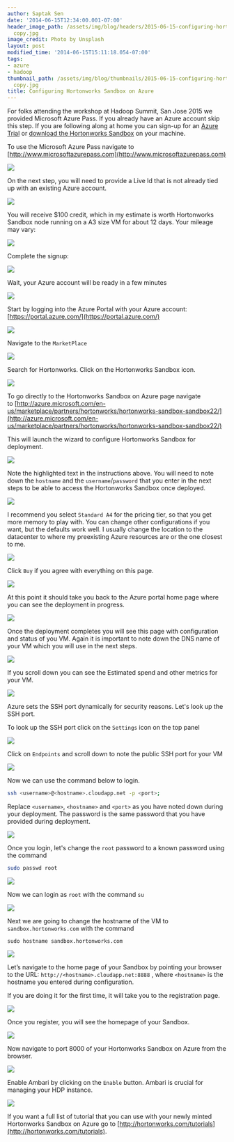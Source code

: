 ```yaml
---
author: Saptak Sen
date: '2014-06-15T12:34:00.001-07:00'
header_image_path: /assets/img/blog/headers/2015-06-15-configuring-hortonwork-sandbox-azure
  copy.jpg
image_credit: Photo by Unsplash
layout: post
modified_time: '2014-06-15T15:11:18.054-07:00'
tags:
- azure
- hadoop
thumbnail_path: /assets/img/blog/thumbnails/2015-06-15-configuring-hortonwork-sandbox-azure
  copy.jpg
title: Configuring Hortonworks Sandbox on Azure
---
```


For folks attending the workshop at Hadoop Summit, San Jose 2015 we provided Microsoft Azure Pass. If you already have an Azure account skip this step. If you are following along at home you can sign-up for an [Azure Trial](http://azure.microsoft.com/en-us/pricing/free-trial/) or [download the Hortonworks Sandbox](http://hortonworks.com/sandbox) on your machine.

To use the Microsoft Azure Pass navigate to [http://www.microsoftazurepass.com](http://www.microsoftazurepass.com)

![](https://www.dropbox.com/s/o5x4rbcgbybmqfo/Screenshot%202015-06-04%2019.42.35.png?dl=1)

On  the next step, you will need to provide a Live Id that is not already tied up with an existing Azure account.

![](https://www.dropbox.com/s/rcwmsioszdms1c6/Screenshot%202015-06-04%2019.42.46.png?dl=1)

You will receive $100 credit, which in my estimate is worth Hortonworks Sandbox node running on a A3 size VM for about 12 days. Your mileage may vary:

![](https://www.dropbox.com/s/vkl3mgn2prukcmt/Screenshot%202015-06-04%2019.43.15.png?dl=1)

Complete the signup:

![](https://www.dropbox.com/s/iruyqizq1q4b9qd/Screenshot%202015-06-04%2019.45.41.png?dl=1)

Wait, your Azure account will be ready in a few minutes

![](https://www.dropbox.com/s/hpunlstu4b1yvjw/Screenshot%202015-06-04%2019.47.16.png?dl=1)

Start by logging into the Azure Portal with your Azure account:[https://portal.azure.com/](https://portal.azure.com/)

![](http://hortonassets.s3.amazonaws.com/tutorial/azure-sandbox/01.png)  


Navigate to the `MarketPlace` 

![](http://hortonassets.s3.amazonaws.com/tutorial/azure-sandbox/04.jpeg)  


Search for Hortonworks. Click on the Hortonworks Sandbox icon.

![](http://hortonassets.s3.amazonaws.com/tutorial/azure-sandbox/08.png)  


To go directly to the Hortonworks Sandbox on Azure page navigate to [http://azure.microsoft.com/en-us/marketplace/partners/hortonworks/hortonworks-sandbox-sandbox22/](http://azure.microsoft.com/en-us/marketplace/partners/hortonworks/hortonworks-sandbox-sandbox22/)

This will launch the wizard to configure Hortonworks Sandbox for deployment.

![](http://hortonassets.s3.amazonaws.com/tutorial/azure-sandbox/10.png)  


Note the highlighted text in the instructions above. You will need to note down the `hostname` and the `username`/`password` that you enter in the next steps to be able to access the Hortonworks Sandbox once deployed.

![](https://www.dropbox.com/s/0umj26zoaa68h86/Screenshot%202015-06-04%2019.53.55.png?dl=1)  


I recommend you select `Standard A4` for the pricing tier, so that you get more memory to play with. You can change other configurations if you want, but the defaults work well. I usually change the location to the datacenter to where my preexisting Azure resources are or the one closest to me.

![](http://hortonassets.s3.amazonaws.com/tutorial/azure-sandbox/14.png)  


Click `Buy` if you agree with everything on this page.

![](http://hortonassets.s3.amazonaws.com/tutorial/azure-sandbox/16.png)  


At this point it should take you back to the Azure portal home page where you can see the deployment in progress.

![](https://www.dropbox.com/s/pjqok0bppc6i3hl/Screenshot%202015-06-04%2019.55.54.png?dl=1)  


Once the deployment completes you will see this page with configuration and status of you VM. Again it is important to note down the DNS name of your VM which you will use in the next steps.

![](https://www.dropbox.com/s/9z9jsjqdmklq6gi/Screenshot%202015-06-04%2020.00.03.png?dl=1)  


If you scroll down you can see the Estimated spend and other metrics for your VM.

![](http://hortonassets.s3.amazonaws.com/tutorial/azure-sandbox/22.png)  

Azure sets the SSH port dynamically for security reasons. Let's look up the SSH port.

To look up the SSH port click on the `Settings` icon on the top panel

![](https://www.dropbox.com/s/wr8e07l3vssyb49/Screenshot%202015-06-04%2020.01.49.png?dl=1)

Click on `Endpoints` and scroll down to note the public SSH port for your VM

![](https://www.dropbox.com/s/cfwk3qykqjx2ihr/Screenshot%202015-06-04%2020.02.25.png?dl=1)

Now we can use the command below to login.

```bash
ssh <username>@<hostname>.cloudapp.net -p <port>;
```

Replace `<username>`, `<hostname>` and `<port>` as you have noted down during your deployment. The password is the same password that you have provided during deployment.

![](https://www.dropbox.com/s/w49sxetruslq065/Screenshot%202015-06-04%2020.14.20.png?dl=1)

Once you login, let's change the `root` password to a known password using the command

```bash
sudo passwd root
```

![](https://www.dropbox.com/s/flioznhrl97ik35/Screenshot%202015-06-07%2015.43.44.png?dl=1)

Now we can login as `root` with the command `su`

![](https://www.dropbox.com/s/e1euvrfwau5v9u4/Screenshot%202015-06-07%2015.48.04.png?dl=1)

Next we are going to change the hostname of the VM to `sandbox.hortonworks.com` with the command

```
sudo hostname sandbox.hortonworks.com
```

![](https://www.dropbox.com/s/p01exun3ww9v75e/Screenshot%202015-06-07%2020.21.21.png?dl=1)

Let’s navigate to the home page of your Sandbox by pointing your browser to the URL: `http://<hostname>.cloudapp.net:8888` , where `<hostname>` is the hostname you entered during configuration.

If you are doing it for the first time, it will take you to the registration page.

![](http://hortonassets.s3.amazonaws.com/tutorial/azure-sandbox/24.png)  


Once you register, you will see the homepage of your Sandbox.

![](http://hortonassets.s3.amazonaws.com/tutorial/azure-sandbox/26.png)  

Now navigate to port 8000 of your Hortonworks Sandbox on Azure from the browser.

![](http://hortonassets.s3.amazonaws.com/tutorial/azure-sandbox/28.png)  


Enable Ambari by clicking on the `Enable` button. Ambari is crucial for managing your HDP instance.

![](http://hortonassets.s3.amazonaws.com/tutorial/azure-sandbox/30.png)

If you want a full list of tutorial that you can use with your newly minted Hortonworks Sandbox on Azure go to [http://hortonworks.com/tutorials](http://hortonworks.com/tutorials).